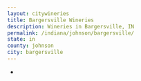 ```yaml
---
layout: citywineries
title: Bargersville Wineries
description: Wineries in Bargersville, IN
permalink: /indiana/johnson/bargersville/
state: in
county: johnson
city: bargersville
---
```

-
